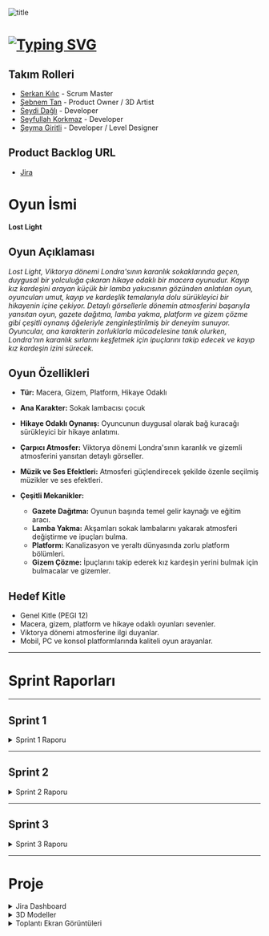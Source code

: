 ![title](https://github.com/Serkan-K/Unity_48/assets/125659165/de1c83ce-f56a-40de-af70-1034916785ba)

# [![Typing SVG](https://readme-typing-svg.demolab.com?font=&size=30&duration=1000&pause=3000&color=FFFFFF&center=true&vCenter=true&random=false&width=150&lines=+Unity+48)](https://git.io/typing-svg)

## Takım Rolleri

- [Serkan Kılıç](https://www.linkedin.com/in/serkan-klc/) - Scrum Master
- [Şebnem Tan](https://www.linkedin.com/in/%C5%9Febnem-tan/) - Product Owner / 3D Artist
- [Seydi Dağlı](https://www.linkedin.com/in/seydidagli/) - Developer
- [Seyfullah Korkmaz](https://www.linkedin.com/in/seyfullah-korkmaz-polestar/) - Developer
- [Şeyma Giritli](https://www.linkedin.com/in/seymagrtl2/) - Developer / Level Designer

## Product Backlog URL
- [Jira](https://unity-48.atlassian.net/jira/software/projects/UNI48/boards/2?atlOrigin=eyJpIjoiZGU0MjlhMTZkYzNkNDgzNjg3NTkwYjEyM2QwZDgzMGMiLCJwIjoiaiJ9)

# Oyun İsmi

**Lost Light**

## Oyun Açıklaması

_Lost Light, Viktorya dönemi Londra'sının karanlık sokaklarında geçen, duygusal bir yolculuğa çıkaran hikaye odaklı bir macera oyunudur. Kayıp kız kardeşini arayan küçük bir lamba yakıcısının gözünden anlatılan oyun, oyuncuları umut, kayıp ve kardeşlik temalarıyla dolu sürükleyici bir hikayenin içine çekiyor. Detaylı görsellerle dönemin atmosferini başarıyla yansıtan oyun, gazete dağıtma, lamba yakma, platform ve gizem çözme gibi çeşitli oynanış öğeleriyle zenginleştirilmiş bir deneyim sunuyor. Oyuncular, ana karakterin zorluklarla mücadelesine tanık olurken, Londra'nın karanlık sırlarını keşfetmek için ipuçlarını takip edecek ve kayıp kız kardeşin izini sürecek._

## Oyun Özellikleri

- **Tür:** Macera, Gizem, Platform, Hikaye Odaklı
- **Ana Karakter:** Sokak lambacısı çocuk
- **Hikaye Odaklı Oynanış:** Oyuncunun duygusal olarak bağ kuracağı sürükleyici bir hikaye anlatımı.
- **Çarpıcı Atmosfer:** Viktorya dönemi Londra'sının karanlık ve gizemli atmosferini yansıtan detaylı görseller.
- **Müzik ve Ses Efektleri:** Atmosferi güçlendirecek şekilde özenle seçilmiş müzikler ve ses efektleri.

- **Çeşitli Mekanikler:**
  - **Gazete Dağıtma:** Oyunun başında temel gelir kaynağı ve eğitim aracı.
  - **Lamba Yakma:** Akşamları sokak lambalarını yakarak atmosferi değiştirme ve ipuçları bulma.
  - **Platform:** Kanalizasyon ve yeraltı dünyasında zorlu platform bölümleri.
  - **Gizem Çözme:** İpuçlarını takip ederek kız kardeşin yerini bulmak için bulmacalar ve gizemler.

## Hedef Kitle

- Genel Kitle (PEGI 12)
- Macera, gizem, platform ve hikaye odaklı oyunları sevenler.
- Viktorya dönemi atmosferine ilgi duyanlar.
- Mobil, PC ve konsol platformlarında kaliteli oyun arayanlar.


---

# Sprint Raporları

---

## Sprint 1

<details>
<summary>Sprint 1 Raporu</summary>

### Sprint Hedefi

İlk sprint sonunda, oyuncunun gazete dağıtma, lamba yakma ve kanalizasyona giriş bölümlerini tamamlaması hedefleniyor.

### Sprint Notları (Sprint Backlog)

  - Gazete dağıtım mekaniğini oluşturuldu
  - Lamba yakma mekaniğini oluşturuldu
  - Londra sokakları modellenip eklenmiştir
  - Ana karakter modeli ve animasyonları oluşturuldu

### Puanlama

Proje boyunca toplam **145** puan toplanması gereken backlog bulunmaktadır. Üç sprinte bölünen projede ilk sprint için **37** puanlık kısmının tamamlanması planlanmıştır. Tüm hedefler gerçekleştiği için de **37** puanın tamamı toplanmıştır.

### Puan Tamamlama Mantığı

Puanlar, her bir görevin karmaşıklığı ve tahmini tamamlanma süresine göre belirlenmiştir.

- - - -
### Backlog Düzeni

  #### Daily Scrum

<details>
<summary>Daily Scrum Görüntüleri</summary>
  
![photo-collage png](https://github.com/Serkan-K/Unity_48/assets/125659165/759a5ad3-818c-4632-a967-eca635d42313)


</details>

- - - -
### Sprint Board Güncellemesi

<details>
<summary>Sprint Board Ekran Görüntüsü</summary>

![Sprint 1 Backlog ](https://github.com/Serkan-K/Unity_48/assets/125659165/12d3a87b-2be7-4151-9df1-21a2807056db)


</details>


### Oyunda Yapılan İşler

<details>
<summary>Oyun İçi Görüntüler</summary>

#### Unity
![Lost Light-Sprint1-](https://github.com/Serkan-K/Unity_48/assets/125659165/1468f0cc-38f9-4ffa-966d-f2c3c627cb42)

</details>

<details><summary>Modeller</summary>
  
![Blender Buildings ](https://github.com/Serkan-K/Unity_48/assets/125659165/9a0e500d-9975-4479-af40-1a94bb92eb39)
![Characters ](https://github.com/Serkan-K/Unity_48/assets/125659165/c6a04de0-27e7-42a8-a42a-18ccd61f1689)
</details>


### Sprint Review

  - İlk sprint hedeflerinin tamamı başarıyla tamamlanmıştır.
  - Unity Cloud entegrasyonunun öğrenilmesi ve karakter kontrolünün sıfırdan yazılması gibi önemli gelişmeler kaydedilmiştir.
  - Animasyon entegrasyonu ve asset araştırması sırasında yaşanan aksaklıklara rağmen proje ilerlemeye devam etmektedir.
  - Proje için hazır asset araştırması yapıldı ancak uygun ücretsiz asset bulunamadığı ve görsel bütünlük sağlamak amacıyla modelleri Blender ile yapılmış oldu.
  - Yeni input sistemi, proje için daha sürdürülebilir ve kullanışlı bir çözüm olarak benimsenmiştir.
  - Gelecek sprintlerde, animasyon süreçlerinin daha detaylı planlanması, Unity Cloud kullanımının pekiştirilmesi ve oyun testlerinin artırılması kararlaştırılmıştır. 


![Sprint 1](https://github.com/Serkan-K/Unity_48/assets/125659165/ad700e23-3725-40b2-ab04-2b1b28959653)



### Sprint Retrospective

- **Olumlu:** Görevlerin yapım süreci ekip içinde düzene girmiş ve projenin yapımı artan hızla devam etmektedir.
- **Geliştirilecek:** Bazı görevlerin tahmin edilen süreden daha uzun sürmesi nedeniyle sonraki sprint'ler daha planlı ayarlanacaktır.
- **Aksiyon:** İkinci sprintte daha gerçekçi tahminler yapmaya özen gösterilecektir.
  
#### Günlük görev takvimi
![Sprint calendar](https://github.com/Serkan-K/Unity_48/assets/125659165/df0e8d14-e8de-4e34-a7d1-3d60b3e1f8e1)


</details>

---

## Sprint 2

<details>
<summary>Sprint 2 Raporu</summary>

### Sprint Hedefi

İkinci sprint sonunda, oyuncunun itme-çekme, yüzme mekanikleri ve kanalizasyon bölümlerinin tamamlaması hedefleniyor.

### Sprint Notları (Sprint Backlog)

  - İtme-çekme mekanikleri oluşturuldu
  - Şehir modellemesi güncellendi
  - Kanalizasyon modelleri tamamlandı
  - Yan karakterlerin modellemeleri tamamlandı

### Puanlama

Proje boyunca toplam **145** puan toplanması gereken backlog bulunmaktadır. Üç sprinte bölünen projede ikinci sprint için **63** puanlık kısmının tamamlanması planlanmıştır. Tüm hedefler gerçekleştiği için de **63** puanın tamamı toplanmıştır.

### Puan Tamamlama Mantığı

Puanlar, ilk sprintte olduğu gibi her bir görevin karmaşıklığı ve tahmini tamamlanma süresine göre belirlenmiştir.

- - - -
### Backlog Düzeni

  #### Daily Scrum

<details>
<summary>Daily Scrum Görüntüleri</summary>
  
![daily scrum_2](https://github.com/user-attachments/assets/cca386db-b491-428d-8533-e9d5bcc2b522)


</details>

- - - -
### Sprint Board Güncellemesi

<details>
<summary>Sprint Board Ekran Görüntüsü</summary>


![Sprint 2 list ](https://github.com/user-attachments/assets/6f1251fc-9188-4c4b-b1fe-899ff0444e1d)


</details>


### Oyunda Yapılan İşler

<details>
<summary>Oyun İçi Görüntüler</summary>

#### Unity
![Lost Light-Sprint1-](https://github.com/Serkan-K/Unity_48/assets/125659165/1468f0cc-38f9-4ffa-966d-f2c3c627cb42)

</details>

<details><summary>Modeller</summary>
  
![blend ](https://github.com/user-attachments/assets/b3f1a6e0-9854-4e4f-b775-cf25870c8d1b)
![blend 2](https://github.com/user-attachments/assets/fe628297-321b-4220-b842-4379bc7b67a3)
</details>


### Sprint Review

  - İkinci sprint hedeflerinin tamamı başarıyla tamamlanmıştır.
  - Unity Cloud entegrasyonu ve karakter kontrolünün state machine formatına çevrilmesi gibi önemli gelişmeler kaydedilmiştir.
  - Proje için yine hazır asset araştırması yapıldı ancak uygun ücretsiz asset bulunamadığı ve görsel bütünlük sağlamak amacıyla modelleri Blender ile yapılmış oldu.
  - Gelecek sprintte, oyunun tamamlanıp sunum aşamasına geçilmesi planlanmıştır


![Burndown](https://github.com/user-attachments/assets/61f89e9f-ec27-4ec3-a9aa-7807c66dabb7)



### Sprint Retrospective

- **Olumlu:** Görevler tamamlanma süreci ilk sprinte göre daha hızlı olmuştur.
- **Geliştirilecek:** Bazı görevlerin tahmin edilen süreden daha uzun sürmesi nedeniyle sonraki sprint bu yavaşlığın telafisi yapılacaktır.
- **Aksiyon:** Son sprintte işlerin daha hızlı tamamlanmasına özen gösterilecektir.
  
#### Günlük görev takvimi
![Sprint 2 calendar ](https://github.com/user-attachments/assets/c3b4385d-6e23-439a-ab35-2815e5401e5b)


</details>

---

## Sprint 3

<details>
<summary>Sprint 3 Raporu</summary>

### Sprint Hedefi

[Sprint 3 için Belirlenen Hedefler]

### Sprint Notları (Sprint Backlog)

[Sprint 3 için Belirlenen Görevler]

[Sprint 3 Raporunun Devamı - Puanlama, Daily Scrum, Sprint Board, Ekran Görüntüleri, Review, Retrospective]

</details>

----

# Proje

<details>
<summary>Jira Dashboard</summary>

[Jira Dashboard Ekran Görüntüsü]

</details>

<details>
<summary>3D Modeller</summary>

[3D Model Ekran Görüntüleri]

</details>

<details>
<summary>Toplantı Ekran Görüntüleri</summary>

[Toplantı Ekran Görüntüleri]

</details>
